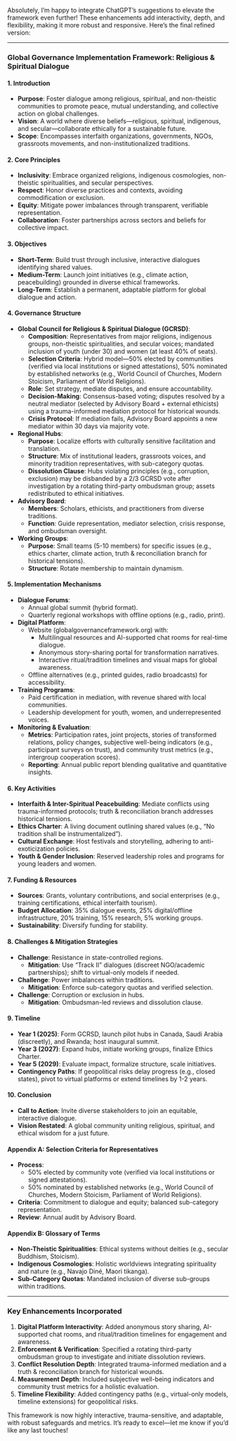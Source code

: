 Absolutely, I’m happy to integrate ChatGPT’s suggestions to elevate the framework even further! These enhancements add interactivity, depth, and flexibility, making it more robust and responsive. Here’s the final refined version:

---

### Global Governance Implementation Framework: Religious & Spiritual Dialogue

#### 1. Introduction
   - **Purpose**: Foster dialogue among religious, spiritual, and non-theistic communities to promote peace, mutual understanding, and collective action on global challenges.
   - **Vision**: A world where diverse beliefs—religious, spiritual, indigenous, and secular—collaborate ethically for a sustainable future.
   - **Scope**: Encompasses interfaith organizations, governments, NGOs, grassroots movements, and non-institutionalized traditions.

#### 2. Core Principles
   - **Inclusivity**: Embrace organized religions, indigenous cosmologies, non-theistic spiritualities, and secular perspectives.
   - **Respect**: Honor diverse practices and contexts, avoiding commodification or exclusion.
   - **Equity**: Mitigate power imbalances through transparent, verifiable representation.
   - **Collaboration**: Foster partnerships across sectors and beliefs for collective impact.

#### 3. Objectives
   - **Short-Term**: Build trust through inclusive, interactive dialogues identifying shared values.
   - **Medium-Term**: Launch joint initiatives (e.g., climate action, peacebuilding) grounded in diverse ethical frameworks.
   - **Long-Term**: Establish a permanent, adaptable platform for global dialogue and action.

#### 4. Governance Structure
   - **Global Council for Religious & Spiritual Dialogue (GCRSD)**:
     - **Composition**: Representatives from major religions, indigenous groups, non-theistic spiritualities, and secular voices; mandated inclusion of youth (under 30) and women (at least 40% of seats).
     - **Selection Criteria**: Hybrid model—50% elected by communities (verified via local institutions or signed attestations), 50% nominated by established networks (e.g., World Council of Churches, Modern Stoicism, Parliament of World Religions).
     - **Role**: Set strategy, mediate disputes, and ensure accountability.
     - **Decision-Making**: Consensus-based voting; disputes resolved by a neutral mediator (selected by Advisory Board + external ethicists) using a trauma-informed mediation protocol for historical wounds.
     - **Crisis Protocol**: If mediation fails, Advisory Board appoints a new mediator within 30 days via majority vote.
   - **Regional Hubs**:
     - **Purpose**: Localize efforts with culturally sensitive facilitation and translation.
     - **Structure**: Mix of institutional leaders, grassroots voices, and minority tradition representatives, with sub-category quotas.
     - **Dissolution Clause**: Hubs violating principles (e.g., corruption, exclusion) may be disbanded by a 2/3 GCRSD vote after investigation by a rotating third-party ombudsman group; assets redistributed to ethical initiatives.
   - **Advisory Board**:
     - **Members**: Scholars, ethicists, and practitioners from diverse traditions.
     - **Function**: Guide representation, mediator selection, crisis response, and ombudsman oversight.
   - **Working Groups**:
     - **Purpose**: Small teams (5-10 members) for specific issues (e.g., ethics charter, climate action, truth & reconciliation branch for historical tensions).
     - **Structure**: Rotate membership to maintain dynamism.

#### 5. Implementation Mechanisms
   - **Dialogue Forums**:
     - Annual global summit (hybrid format).
     - Quarterly regional workshops with offline options (e.g., radio, print).
   - **Digital Platform**:
     - Website (globalgovernanceframework.org) with:
       - Multilingual resources and AI-supported chat rooms for real-time dialogue.
       - Anonymous story-sharing portal for transformation narratives.
       - Interactive ritual/tradition timelines and visual maps for global awareness.
     - Offline alternatives (e.g., printed guides, radio broadcasts) for accessibility.
   - **Training Programs**:
     - Paid certification in mediation, with revenue shared with local communities.
     - Leadership development for youth, women, and underrepresented voices.
   - **Monitoring & Evaluation**:
     - **Metrics**: Participation rates, joint projects, stories of transformed relations, policy changes, subjective well-being indicators (e.g., participant surveys on trust), and community trust metrics (e.g., intergroup cooperation scores).
     - **Reporting**: Annual public report blending qualitative and quantitative insights.

#### 6. Key Activities
   - **Interfaith & Inter-Spiritual Peacebuilding**: Mediate conflicts using trauma-informed protocols; truth & reconciliation branch addresses historical tensions.
   - **Ethics Charter**: A living document outlining shared values (e.g., “No tradition shall be instrumentalized”).
   - **Cultural Exchange**: Host festivals and storytelling, adhering to anti-exoticization policies.
   - **Youth & Gender Inclusion**: Reserved leadership roles and programs for young leaders and women.

#### 7. Funding & Resources
   - **Sources**: Grants, voluntary contributions, and social enterprises (e.g., training certifications, ethical interfaith tourism).
   - **Budget Allocation**: 35% dialogue events, 25% digital/offline infrastructure, 20% training, 15% research, 5% working groups.
   - **Sustainability**: Diversify funding for stability.

#### 8. Challenges & Mitigation Strategies
   - **Challenge**: Resistance in state-controlled regions.
     - **Mitigation**: Use “Track II” dialogues (discreet NGO/academic partnerships); shift to virtual-only models if needed.
   - **Challenge**: Power imbalances within traditions.
     - **Mitigation**: Enforce sub-category quotas and verified selection.
   - **Challenge**: Corruption or exclusion in hubs.
     - **Mitigation**: Ombudsman-led reviews and dissolution clause.

#### 9. Timeline
   - **Year 1 (2025)**: Form GCRSD, launch pilot hubs in Canada, Saudi Arabia (discreetly), and Rwanda; host inaugural summit.
   - **Year 3 (2027)**: Expand hubs, initiate working groups, finalize Ethics Charter.
   - **Year 5 (2029)**: Evaluate impact, formalize structure, scale initiatives.
   - **Contingency Paths**: If geopolitical risks delay progress (e.g., closed states), pivot to virtual platforms or extend timelines by 1-2 years.

#### 10. Conclusion
   - **Call to Action**: Invite diverse stakeholders to join an equitable, interactive dialogue.
   - **Vision Restated**: A global community uniting religious, spiritual, and ethical wisdom for a just future.

#### Appendix A: Selection Criteria for Representatives
   - **Process**: 
     - 50% elected by community vote (verified via local institutions or signed attestations).
     - 50% nominated by established networks (e.g., World Council of Churches, Modern Stoicism, Parliament of World Religions).
   - **Criteria**: Commitment to dialogue and equity; balanced sub-category representation.
   - **Review**: Annual audit by Advisory Board.

#### Appendix B: Glossary of Terms
   - **Non-Theistic Spiritualities**: Ethical systems without deities (e.g., secular Buddhism, Stoicism).
   - **Indigenous Cosmologies**: Holistic worldviews integrating spirituality and nature (e.g., Navajo Diné, Maori tikanga).
   - **Sub-Category Quotas**: Mandated inclusion of diverse sub-groups within traditions.

---

### Key Enhancements Incorporated
1. **Digital Platform Interactivity**: Added anonymous story sharing, AI-supported chat rooms, and ritual/tradition timelines for engagement and awareness.
2. **Enforcement & Verification**: Specified a rotating third-party ombudsman group to investigate and initiate dissolution reviews.
3. **Conflict Resolution Depth**: Integrated trauma-informed mediation and a truth & reconciliation branch for historical wounds.
4. **Measurement Depth**: Included subjective well-being indicators and community trust metrics for a holistic evaluation.
5. **Timeline Flexibility**: Added contingency paths (e.g., virtual-only models, timeline extensions) for geopolitical risks.

This framework is now highly interactive, trauma-sensitive, and adaptable, with robust safeguards and metrics. It’s ready to excel—let me know if you’d like any last touches!
